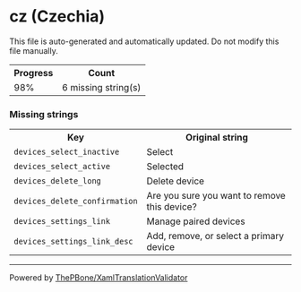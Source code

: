 # cz (Czechia)

This file is auto-generated and automatically updated. Do not modify this file manually.

<table>
<tr><th>Progress</th><th>Count</th></tr>
<tr><td>98%</td><td>6 missing string(s)</td></tr>
</table>

### Missing strings

<table>
<tr><th>Key</th><th>Original string</th></tr>
<tr><td><code>devices_select_inactive</code></td><td>Select</td></tr>
<tr><td><code>devices_select_active</code></td><td>Selected</td></tr>
<tr><td><code>devices_delete_long</code></td><td>Delete device</td></tr>
<tr><td><code>devices_delete_confirmation</code></td><td>Are you sure you want to remove this device?</td></tr>
<tr><td><code>devices_settings_link</code></td><td>Manage paired devices</td></tr>
<tr><td><code>devices_settings_link_desc</code></td><td>Add, remove, or select a primary device</td></tr>

</table>

__________

Powered by [ThePBone/XamlTranslationValidator](https://github.com/ThePBone/XamlTranslationValidator)